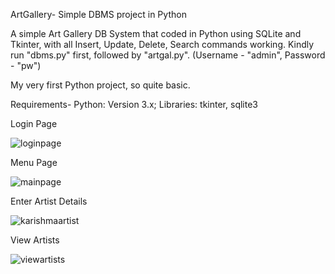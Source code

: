 ArtGallery- Simple DBMS project in Python

A simple Art Gallery DB System that coded in Python using SQLite and Tkinter, with all Insert, Update, Delete, Search commands working.
Kindly run "dbms.py" first, followed by "artgal.py". (Username - "admin", Password - "pw")

My very first Python project, so quite basic. 

Requirements- Python: Version 3.x; Libraries: tkinter, sqlite3

Login Page

![loginpage](https://user-images.githubusercontent.com/38216174/40041375-5bf403c0-583b-11e8-9367-c706a933905b.PNG)

Menu Page

![mainpage](https://user-images.githubusercontent.com/38216174/40041599-3613dbc0-583c-11e8-942a-62a6feca069e.PNG)

Enter Artist Details

![karishmaartist](https://user-images.githubusercontent.com/38216174/40041602-3659501a-583c-11e8-8b59-5ef5126a0f87.PNG)

View Artists

![viewartists](https://user-images.githubusercontent.com/38216174/40041603-369ce0aa-583c-11e8-809d-9e528e288e19.PNG)





